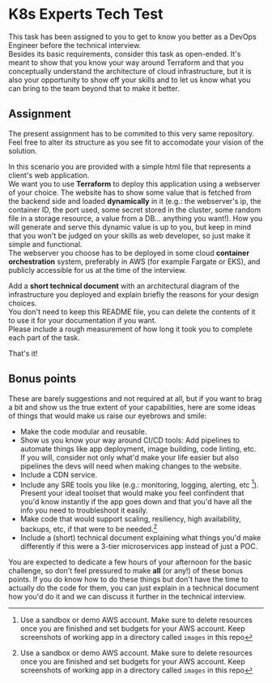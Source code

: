 #  K8s Experts Tech Test

This task has been assigned to you to get to know you better as a DevOps Engineer before the technical interview. <br>
Besides its basic requirements, consider this task as open-ended. It's meant to show that you know your way around Terraform and that you conceptually understand the architecture of cloud infrastructure, but it is also your opportunity to show off your skills and to let us know what you can bring to the team beyond that to make it better.

## Assignment 

The present assignment has to be commited to this very same repository. Feel free to alter its structure as you see fit to accomodate your vision of the solution. <br>

In this scenario you are provided with a simple html file that represents a client's web application. <br>
We want you to use **Terraform** to deploy this application using a webserver of your choice. The website has to show some value that is fetched from the backend side and loaded **dynamically** in it (e.g.: the webserver's ip, the container ID, the port used, some secret stored in the cluster, some random file in a storage resource, a value from a DB... anything you want!). How you will generate and serve this dynamic value is up to you, but keep in mind that you won't be judged on your skills as web developer, so just make it simple and functional. <br>
The webserver you choose has to be deployed in some cloud **container orchestration** system, preferably in AWS (for example Fargate or EKS), and publicly accessible for us at the time of the interview.

Add a **short technical document** with an architectural diagram of the infrastructure you deployed and explain briefly the reasons for your design choices. <br> 
You don't need to keep this README file, you can delete the contents of it to use it for your documentation if you want. <br>
Please include a rough measurement of how long it took you to complete each part of the task.

That's it!


## Bonus points

These are barely suggestions and not required at all, but if you want to brag a bit and show us the true extent of your capabilities, here are some ideas of things that would make us raise our eyebrows and smile:

- Make the code modular and reusable.
- Show us you know your way around CI/CD tools: Add pipelines to automate things like app deployment, image building, code linting, etc. <br>
  If you will, consider not only what'd make your life easier but also pipelines the devs will need when making changes to the website.
- Include a CDN service.
- Include any SRE tools you like (e.g.: monitoring, logging, alerting, etc [^1]). Present your ideal toolset that would make you feel confindent that you'd know instantly if the app goes down and that you'd have all the info you need to troubleshoot it easily.
- Make code that would support scaling, resiliency, high availability, backups, etc, if that were to be needed.[^1]
- Include a (short) technical document explaining what things you'd make differently if this were a 3-tier microservices app instead of just a POC.

You are expected to dedicate a few hours of your afternoon for the  basic challenge, so don't feel pressured to make **all** (or any!) of these bonus points. If you do know how to do these things but don't have the time to actually do the code for them, you can just explain in a technical document how you'd do it and we can discuss it further in the technical interview.


[^1]: Use a sandbox or demo AWS account. Make sure to delete resources once you are finished and set budgets for your AWS account. Keep screenshots of working app in a directory called `images` in this repo
